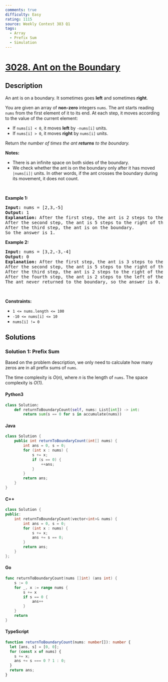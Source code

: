 ```yaml
---
comments: true
difficulty: Easy
rating: 1115
source: Weekly Contest 383 Q1
tags:
  - Array
  - Prefix Sum
  - Simulation
---
```


<!-- problem:start -->

# [3028. Ant on the Boundary](https://leetcode.com/problems/ant-on-the-boundary)

## Description

<!-- description:start -->

<p>An ant is on a boundary. It sometimes goes <strong>left</strong> and sometimes <strong>right</strong>.</p>

<p>You are given an array of <strong>non-zero</strong> integers <code>nums</code>. The ant starts reading <code>nums</code> from the first element of it to its end. At each step, it moves according to the value of the current element:</p>

<ul>
	<li>If <code>nums[i] &lt; 0</code>, it moves <strong>left</strong> by<!-- notionvc: 55fee232-4fc9-445f-952a-f1b979415864 --> <code>-nums[i]</code> units.</li>
	<li>If <code>nums[i] &gt; 0</code>, it moves <strong>right</strong> by <code>nums[i]</code> units.</li>
</ul>

<p>Return <em>the number of times the ant <strong>returns</strong> to the boundary.</em></p>

<p><strong>Notes:</strong></p>

<ul>
	<li>There is an infinite space on both sides of the boundary.</li>
	<li>We check whether the ant is on the boundary only after it has moved <code>|nums[i]|</code> units. In other words, if the ant crosses the boundary during its movement, it does not count.<!-- notionvc: 5ff95338-8634-4d02-a085-1e83c0be6fcd --></li>
</ul>

<p>&nbsp;</p>
<p><strong class="example">Example 1:</strong></p>

<pre>
<strong>Input:</strong> nums = [2,3,-5]
<strong>Output:</strong> 1
<strong>Explanation:</strong> After the first step, the ant is 2 steps to the right of the boundary<!-- notionvc: 61ace51c-559f-4bc6-800f-0a0db2540433 -->.
After the second step, the ant is 5 steps to the right of the boundary<!-- notionvc: 61ace51c-559f-4bc6-800f-0a0db2540433 -->.
After the third step, the ant is on the boundary.
So the answer is 1.
</pre>

<p><strong class="example">Example 2:</strong></p>

<pre>
<strong>Input:</strong> nums = [3,2,-3,-4]
<strong>Output:</strong> 0
<strong>Explanation:</strong> After the first step, the ant is 3 steps to the right of the boundary<!-- notionvc: 61ace51c-559f-4bc6-800f-0a0db2540433 -->.
After the second step, the ant is 5 steps to the right of the boundary<!-- notionvc: 61ace51c-559f-4bc6-800f-0a0db2540433 -->.
After the third step, the ant is 2 steps to the right of the boundary<!-- notionvc: 61ace51c-559f-4bc6-800f-0a0db2540433 -->.
After the fourth step, the ant is 2 steps to the left of the boundary<!-- notionvc: 61ace51c-559f-4bc6-800f-0a0db2540433 -->.
The ant never returned to the boundary, so the answer is 0.
</pre>

<p>&nbsp;</p>
<p><strong>Constraints:</strong></p>

<ul>
	<li><code>1 &lt;= nums.length &lt;= 100</code></li>
	<li><code>-10 &lt;= nums[i] &lt;= 10</code></li>
	<li><code>nums[i] != 0</code></li>
</ul>

<!-- description:end -->

## Solutions

<!-- solution:start -->

### Solution 1: Prefix Sum

Based on the problem description, we only need to calculate how many zeros are in all prefix sums of `nums`.

The time complexity is $O(n)$, where $n$ is the length of `nums`. The space complexity is $O(1)$.

<!-- tabs:start -->

#### Python3

```python
class Solution:
    def returnToBoundaryCount(self, nums: List[int]) -> int:
        return sum(s == 0 for s in accumulate(nums))
```

#### Java

```java
class Solution {
    public int returnToBoundaryCount(int[] nums) {
        int ans = 0, s = 0;
        for (int x : nums) {
            s += x;
            if (s == 0) {
                ++ans;
            }
        }
        return ans;
    }
}
```

#### C++

```cpp
class Solution {
public:
    int returnToBoundaryCount(vector<int>& nums) {
        int ans = 0, s = 0;
        for (int x : nums) {
            s += x;
            ans += s == 0;
        }
        return ans;
    }
};
```

#### Go

```go
func returnToBoundaryCount(nums []int) (ans int) {
	s := 0
	for _, x := range nums {
		s += x
		if s == 0 {
			ans++
		}
	}
	return
}
```

#### TypeScript

```ts
function returnToBoundaryCount(nums: number[]): number {
  let [ans, s] = [0, 0];
  for (const x of nums) {
    s += x;
    ans += s === 0 ? 1 : 0;
  }
  return ans;
}
```

<!-- tabs:end -->

<!-- solution:end -->

<!-- problem:end -->
